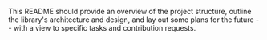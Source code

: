 This README should provide an overview of the project structure, outline the library's architecture and design, and lay out some plans for the future -- with a view to specific tasks and contribution requests.